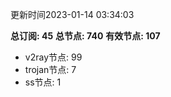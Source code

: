 更新时间2023-01-14 03:34:03

**总订阅: 45**
**总节点: 740**
**有效节点: 107**
- v2ray节点: 99
- trojan节点: 7
- ss节点: 1
